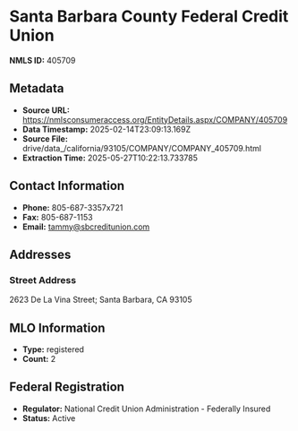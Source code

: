 # Santa Barbara County Federal Credit Union

**NMLS ID:** 405709

## Metadata
- **Source URL:** https://nmlsconsumeraccess.org/EntityDetails.aspx/COMPANY/405709
- **Data Timestamp:** 2025-02-14T23:09:13.169Z
- **Source File:** drive/data_/california/93105/COMPANY/COMPANY_405709.html
- **Extraction Time:** 2025-05-27T10:22:13.733785

## Contact Information
- **Phone:** 805-687-3357x721
- **Fax:** 805-687-1153
- **Email:** tammy@sbcreditunion.com

## Addresses
### Street Address
2623 De La Vina Street; Santa Barbara, CA 93105

## MLO Information
- **Type:** registered
- **Count:** 2

## Federal Registration
- **Regulator:** National Credit Union Administration - Federally Insured
- **Status:** Active
